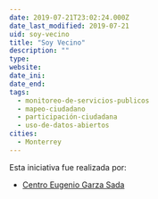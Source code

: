 ```yaml
---
date: 2019-07-21T23:02:24.000Z
date_last_modified: 2019-07-21
uid: soy-vecino
title: "Soy Vecino"
description: ""
type: 
website: 
date_ini: 
date_end: 
tags:
  - monitoreo-de-servicios-publicos
  - mapeo-ciudadano
  - participación-ciudadana
  - uso-de-datos-abiertos
cities: 
  - Monterrey
---
```


Esta iniciativa fue realizada por:

- [Centro Eugenio Garza Sada](/i/centro-eugenio-garza-sada.html)
